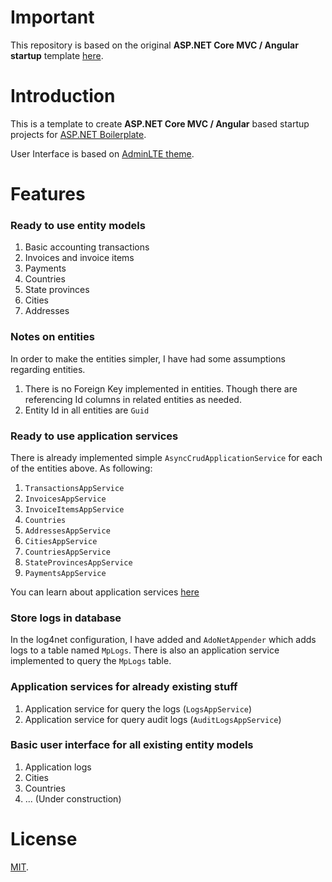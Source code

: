 # Important

This repository is based on the original **ASP.NET Core MVC / Angular startup** template [here](https://github.com/aspnetboilerplate/module-zero-core-template).

# Introduction

This is a template to create **ASP.NET Core MVC / Angular** based startup projects for [ASP.NET Boilerplate](https://aspnetboilerplate.com/Pages/Documents). 

User Interface is based on [AdminLTE theme](https://github.com/ColorlibHQ/AdminLTE). 

# Features

### Ready to use entity models

1. Basic accounting transactions
2. Invoices and invoice items
3. Payments
4. Countries
5. State provinces
6. Cities
7. Addresses

### Notes on entities

In order to make the entities simpler, I have had some assumptions regarding entities. 

1. There is no Foreign Key implemented in entities. Though there are referencing Id columns in related entities as needed.
2. Entity Id in all entities are `Guid`


### Ready to use application services 

There is already implemented simple `AsyncCrudApplicationService` for each of the entities above. As following:

1. `TransactionsAppService`
2. `InvoicesAppService`
3. `InvoiceItemsAppService`
4. `Countries`
5. `AddressesAppService`
6. `CitiesAppService`
7. `CountriesAppService`
8. `StateProvincesAppService`
9. `PaymentsAppService`

You can learn about application services [here](https://aspnetboilerplate.com/Pages/Documents/Application-Services)


### Store logs in database

In the log4net configuration, I have added and `AdoNetAppender` which adds logs to a table named `MpLogs`. There is also an application service implemented to query the `MpLogs` table.

### Application services for already existing stuff

1. Application service for query the logs (`LogsAppService`)
2. Application service for query audit logs (`AuditLogsAppService`)

### Basic user interface for all existing entity models

1. Application logs
2. Cities
3. Countries
4. ... (Under construction)

# License

[MIT](LICENSE).
